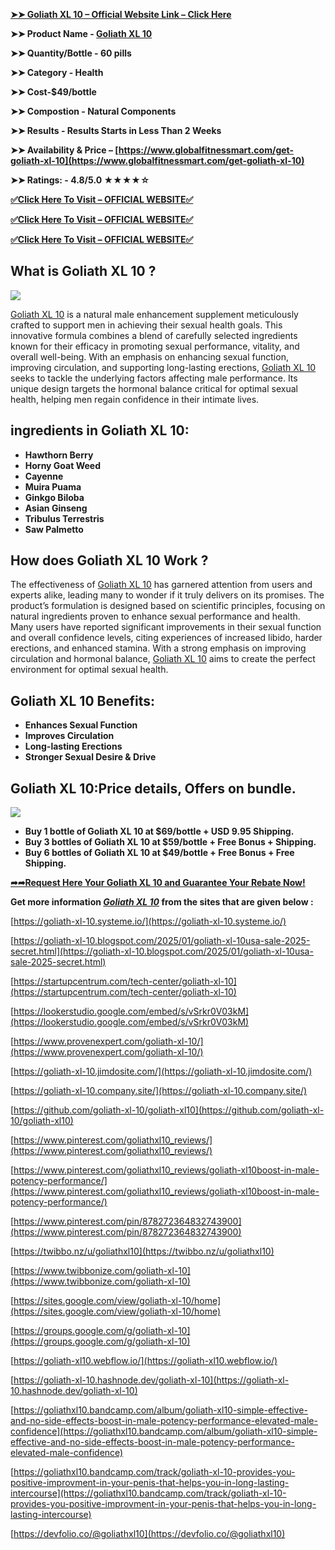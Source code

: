 **[➤➤ Goliath XL 10 – Official Website Link – Click Here](https://www.globalfitnessmart.com/get-goliath-xl-10)**

**➤➤ Product Name - [Goliath XL 10](https://www.globalfitnessmart.com/get-goliath-xl-10)**

**➤➤ Quantity/Bottle - 60 pills**

**➤➤ Category - Health**

**➤➤ Cost-$49/bottle**

**➤➤ Compostion - Natural Components**

**➤➤ Results - Results Starts in Less Than 2 Weeks**

**➤➤ Availability & Price – [https://www.globalfitnessmart.com/get-goliath-xl-10](https://www.globalfitnessmart.com/get-goliath-xl-10)**

**➤➤ Ratings: - 4.8/5.0 ★★★★☆**

**[✅Click Here To Visit – OFFICIAL WEBSITE✅](https://www.globalfitnessmart.com/get-goliath-xl-10)**

**[✅Click Here To Visit – OFFICIAL WEBSITE✅](https://www.globalfitnessmart.com/get-goliath-xl-10)**

**[✅Click Here To Visit – OFFICIAL WEBSITE✅](https://www.globalfitnessmart.com/get-goliath-xl-10)**

## **What is Goliath XL 10 ?**

**[![](https://blogger.googleusercontent.com/img/b/R29vZ2xl/AVvXsEicGg65Qt3G-2q94uFuKRPzmJhZ93hwAfXWi45jrLD1DEoHDJMJqprrVY953W5yApLcgDfXETZ-DG-p8NQslN9JqKlxzxVcMKFugxFFJMhKjrSVZPN9FYxpAURBE-1i05p4cnN_F8pmn-xEFV8iUwdcswGH3KoigYmZOknnr1Qc7zHYWtVcsz3IC1PmTA4/w640-h332/Goliath%20XL%2010%202.jpg)](https://www.globalfitnessmart.com/get-goliath-xl-10)**

[Goliath XL 10](https://lookerstudio.google.com/embed/s/vSrkr0V03kM) is a natural male enhancement supplement meticulously crafted to support men in achieving their sexual health goals. This innovative formula combines a blend of carefully selected ingredients known for their efficacy in promoting sexual performance, vitality, and overall well-being. With an emphasis on enhancing sexual function, improving circulation, and supporting long-lasting erections, [Goliath XL 10](https://www.provenexpert.com/goliath-xl-10/) seeks to tackle the underlying factors affecting male performance. Its unique design targets the hormonal balance critical for optimal sexual health, helping men regain confidence in their intimate lives.

## **ingredients in Goliath XL 10**:

- **Hawthorn Berry**
- **Horny Goat Weed**
- **Cayenne**
- **Muira Puama**
- **Ginkgo Biloba**
- **Asian Ginseng**
- **Tribulus Terrestris**
- **Saw Palmetto**

## **How does Goliath XL 10 Work ?**

The effectiveness of [Goliath XL 10](https://github.com/goliath-xl-10/goliath-xl10) has garnered attention from users and experts alike, leading many to wonder if it truly delivers on its promises. The product’s formulation is designed based on scientific principles, focusing on natural ingredients proven to enhance sexual performance and health. Many users have reported significant improvements in their sexual function and overall confidence levels, citing experiences of increased libido, harder erections, and enhanced stamina. With a strong emphasis on improving circulation and hormonal balance, [Goliath XL 10](https://www.pinterest.com/goliathxl10_reviews/) aims to create the perfect environment for optimal sexual health.

## **Goliath XL 10 Benefits:**

- **Enhances Sexual Function**
- **Improves Circulation**
- **Long-lasting Erections**
- **Stronger Sexual Desire & Drive**

## **Goliath XL 10:Price details, Offers on bundle**.

[![](https://blogger.googleusercontent.com/img/b/R29vZ2xl/AVvXsEiZb1VcbE7AD-Y1h5B9NzDsTaBqmNx_4d1ehR32atCzugMzc9H6UX6wrRpRZxvfe8ER5v0GnBYXtkWs2FmTx3gl2MjgEODv2hIjctWiRUDXDCvamWKbLHhZWuL1oj8kyFoMt-LJ3fSc51-21b_WCMuY7DN7c_FyDgo3glsQWJMa9IsF_qbQsud80Cz4zIg/w640-h558/Screenshot%202025-01-04%20at%2010-05-25%20Goliath%20XL%2010.png)](https://www.globalfitnessmart.com/get-goliath-xl-10)

- **Buy 1 bottle of Goliath XL 10 at $69/bottle + USD 9.95 Shipping.**
- **Buy 3 bottles of Goliath XL 10 at $59/bottle + Free Bonus + Shipping.**
- **Buy 6 bottles of Goliath XL 10 at $49/bottle + Free Bonus + Free Shipping.**

**[➦➦Request Here Your Goliath XL 10 and Guarantee Your Rebate Now!](https://www.globalfitnessmart.com/get-goliath-xl-10)**

**Get more information *[Goliath XL 10](https://www.globalfitnessmart.com/get-goliath-xl-10)* from the sites that are given below :**

[https://goliath-xl-10.systeme.io/](https://goliath-xl-10.systeme.io/)

[https://goliath-xl-10.blogspot.com/2025/01/goliath-xl-10usa-sale-2025-secret.html](https://goliath-xl-10.blogspot.com/2025/01/goliath-xl-10usa-sale-2025-secret.html)

[https://startupcentrum.com/tech-center/goliath-xl-10](https://startupcentrum.com/tech-center/goliath-xl-10)

[https://lookerstudio.google.com/embed/s/vSrkr0V03kM](https://lookerstudio.google.com/embed/s/vSrkr0V03kM)

[https://www.provenexpert.com/goliath-xl-10/](https://www.provenexpert.com/goliath-xl-10/)

[https://goliath-xl-10.jimdosite.com/](https://goliath-xl-10.jimdosite.com/)

[https://goliath-xl-10.company.site/](https://goliath-xl-10.company.site/)

[https://github.com/goliath-xl-10/goliath-xl10](https://github.com/goliath-xl-10/goliath-xl10)

[https://www.pinterest.com/goliathxl10_reviews/](https://www.pinterest.com/goliathxl10_reviews/)

[https://www.pinterest.com/goliathxl10_reviews/goliath-xl10boost-in-male-potency-performance/](https://www.pinterest.com/goliathxl10_reviews/goliath-xl10boost-in-male-potency-performance/)

[https://www.pinterest.com/pin/878272364832743900](https://www.pinterest.com/pin/878272364832743900)

[https://twibbo.nz/u/goliathxl10](https://twibbo.nz/u/goliathxl10)

[https://www.twibbonize.com/goliath-xl-10](https://www.twibbonize.com/goliath-xl-10)

[https://sites.google.com/view/goliath-xl-10/home](https://sites.google.com/view/goliath-xl-10/home)

[https://groups.google.com/g/goliath-xl-10](https://groups.google.com/g/goliath-xl-10)

[https://goliath-xl10.webflow.io/](https://goliath-xl10.webflow.io/)

[https://goliath-xl-10.hashnode.dev/goliath-xl-10](https://goliath-xl-10.hashnode.dev/goliath-xl-10)

[https://goliathxl10.bandcamp.com/album/goliath-xl10-simple-effective-and-no-side-effects-boost-in-male-potency-performance-elevated-male-confidence](https://goliathxl10.bandcamp.com/album/goliath-xl10-simple-effective-and-no-side-effects-boost-in-male-potency-performance-elevated-male-confidence)

[https://goliathxl10.bandcamp.com/track/goliath-xl-10-provides-you-positive-improvment-in-your-penis-that-helps-you-in-long-lasting-intercourse](https://goliathxl10.bandcamp.com/track/goliath-xl-10-provides-you-positive-improvment-in-your-penis-that-helps-you-in-long-lasting-intercourse)

[https://devfolio.co/@goliathxl10](https://devfolio.co/@goliathxl10)
